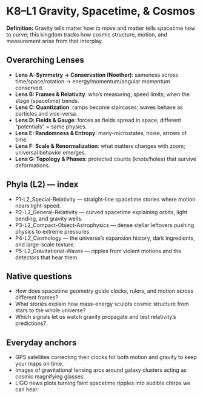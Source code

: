 # K8–L1 Gravity, Spacetime, & Cosmos
**Definition:** Gravity tells matter how to move and matter tells spacetime how to curve; this kingdom tracks how cosmic structure, motion, and measurement arise from that interplay.
## Overarching Lenses

- **Lens A: Symmetry -> Conservation (Noether)**: sameness across time/space/rotation → energy/momentum/angular momentum conserved.
- **Lens B: Frames & Relativity**: who’s measuring; speed limits; when the stage (spacetime) bends.
- **Lens C: Quantization**: ramps become staircases; waves behave as particles and vice-versa.
- **Lens D: Fields & Gauge**: forces as fields spread in space; different “potentials” = same physics.
- **Lens E: Randomness & Entropy**: many-microstates, noise, arrows of time.
- **Lens F: Scale & Renormalization**: what matters changes with zoom; universal behavior emerges.
- **Lens G: Topology & Phases**: protected counts (knots/holes) that survive deformations.

## Phyla (L2) — index
- P1-L2_Special-Relativity — straight-line spacetime stories where motion nears light-speed.
- P2-L2_General-Relativity — curved spacetime explaining orbits, light bending, and gravity wells.
- P3-L2_Compact-Object-Astrophysics — dense stellar leftovers pushing physics to extreme pressures.
- P4-L2_Cosmology — the universe’s expansion history, dark ingredients, and large-scale texture.
- P5-L2_Gravitational-Waves — ripples from violent motions and the detectors that hear them.

## Native questions
- How does spacetime geometry guide clocks, rulers, and motion across different frames?
- What stories explain how mass-energy sculpts cosmic structure from stars to the whole universe?
- Which signals let us watch gravity propagate and test relativity’s predictions?

## Everyday anchors
- GPS satellites correcting their clocks for both motion and gravity to keep your maps on time.
- Images of gravitational lensing arcs around galaxy clusters acting as cosmic magnifying glasses.
- LIGO news plots turning faint spacetime ripples into audible chirps we can hear.
